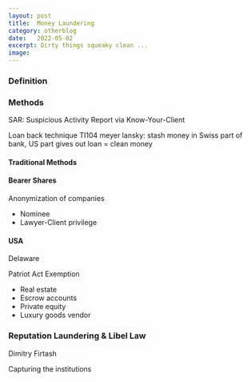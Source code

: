 ```yaml
---
layout: post
title:  Money Laundering
category: otherblog
date:   2022-05-02
excerpt: Dirty things squeaky clean ...
image:
---
```


### Definition

### Methods

SAR: Suspicious Activity Report via Know-Your-Client

Loan back technique TI104 meyer lansky: stash money in Swiss part of bank, US part gives out loan = clean money

#### Traditional Methods

#### Bearer Shares
Anonymization of companies
- Nominee 
- Lawyer-Client privilege

#### USA

Delaware

Patriot Act Exemption
- Real estate
- Escrow accounts
- Private equity
- Luxury goods vendor

### Reputation Laundering & Libel Law

Dimitry Firtash

Capturing the institutions